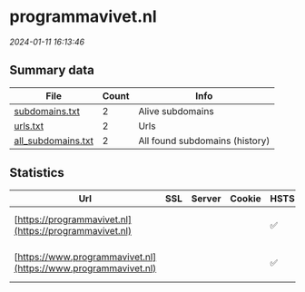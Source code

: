 # programmavivet.nl
*2024-01-11 16:13:46*
## Summary data
| File       | Count | Info |
|------------|-------|------|
|[subdomains.txt](/data/programmavivet.nl/subdomains.txt)|2|Alive subdomains|
|[urls.txt](/data/programmavivet.nl/urls.txt)|2|Urls|
|[all_subdomains.txt](/data/programmavivet.nl/all_subdomains.txt)|2|All found subdomains (history)|
## Statistics
| Url | SSL | Server | Cookie | HSTS | CSP | XFO | XXP | RP | Tech |Title |
|------------|-------|------|------|------|------|------|------|------|------|------|
|[https://programmavivet.nl](https://programmavivet.nl)| || |:white_check_mark: | |:white_check_mark: |:white_check_mark: |:white_check_mark: |HSTS Microsoft A...|Object moved|
|[https://www.programmavivet.nl](https://www.programmavivet.nl)| || |:white_check_mark: | |:white_check_mark: |:white_check_mark: |:white_check_mark: |HSTS Microsoft A...|Object moved|